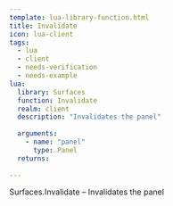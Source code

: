 ```yaml
---
template: lua-library-function.html
title: Invalidate
icon: lua-client
tags:
  - lua
  - client
  - needs-verification
  - needs-example
lua:
  library: Surfaces
  function: Invalidate
  realm: client
  description: "Invalidates the panel"
  
  arguments:
    - name: "panel"
      type: Panel
  returns:
    
---
```


<div class="lua__search__keywords">
Surfaces.Invalidate &#x2013; Invalidates the panel
</div>
